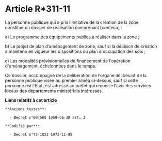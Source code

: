 # Article R*311-11

La personne publique qui a pris l'initiative de la création de la zone constitue un dossier de réalisation comprenant
[*contenu*] :

a) Le programme des équipements publics à réaliser dans la zone ;

b) Le projet de plan d'aménagement de zone, sauf si la décision de création a maintenu en vigueur les dispositions du plan
d'occupation des sols ;

c) Les modalités prévisionnelles de financement de l'opération d'aménagement, échelonnées dans le temps.

Ce dossier, accompagné de la délibération de l'organe délibérant de la personne publique visée au premier alinéa ci-dessus,
sauf si cette personne est l'Etat, est adressé au préfet qui recueille l'avis des services locaux des départements
ministériels intéressés.

**Liens relatifs à cet article**

	**Anciens textes**:

	  - Décret n°69-500 1969-05-30 art. 3

	**Codifié par**:

	  - Décret n°73-1023 1973-11-08
